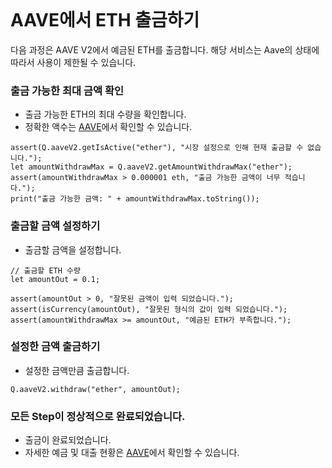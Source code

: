 ```meta-Currency
```

# AAVE에서 ETH 출금하기

다음 과정은 AAVE V2에서 예금된 ETH를 출금합니다. 해당 서비스는 Aave의 상태에 따라서 사용이 제한될 수 있습니다.

### 출금 가능한 최대 금액 확인

- 출금 가능한 ETH의 최대 수량을 확인합니다.
- 정확한 액수는 [AAVE](https://app.aave.com/#/dashboard)에서 확인할 수 있습니다.

```output-Dynamic
assert(Q.aaveV2.getIsActive("ether"), "시장 설정으로 인해 현재 출금할 수 없습니다.");
let amountWithdrawMax = Q.aaveV2.getAmountWithdrawMax("ether");
assert(amountWithdrawMax > 0.000001 eth, "출금 가능한 금액이 너무 적습니다.");
print("출금 가능한 금액: " + amountWithdrawMax.toString());
```

### 출금할 금액 설정하기

- 출금할 금액을 설정합니다.

```input ETH
// 출금할 ETH 수량
let amountOut = 0.1;
```

```input-Verify
assert(amountOut > 0, "잘못된 금액이 입력 되었습니다.");
assert(isCurrency(amountOut), "잘못된 형식의 값이 입력 되었습니다.");
assert(amountWithdrawMax >= amountOut, "예금된 ETH가 부족합니다.");
```

### 설정한 금액 출금하기

- 설정한 금액만큼 출금합니다.

```taster
Q.aaveV2.withdraw("ether", amountOut);
```

### 모든 Step이 정상적으로 완료되었습니다.

- 출금이 완료되었습니다.
- 자세한 예금 및 대출 현황은 [AAVE](https://app.aave.com/#/dashboard)에서 확인할 수 있습니다.
